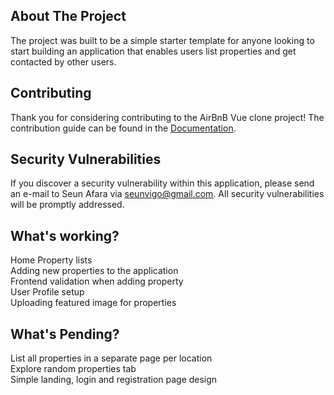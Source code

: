 
## About The Project

The project was built to be a simple starter template for anyone looking to start building an application that enables users list properties and get contacted by other users.


## Contributing

Thank you for considering contributing to the AirBnB Vue clone project! The contribution guide can be found in the [Documentation](https://).

## Security Vulnerabilities

If you discover a security vulnerability within this application, please send an e-mail to Seun Afara via [seunvigo@gmail.com](mailto:seunvigo@gmail.com). All security vulnerabilities will be promptly addressed.

## What's working?

Home Property lists <br>
Adding new properties to the application <br>
Frontend validation when adding property <br>
User Profile setup <br>
Uploading featured image for properties <br>

## What's Pending?
List all properties in a separate page per location <br>
Explore random properties tab <br>
Simple landing, login and registration page design <br>